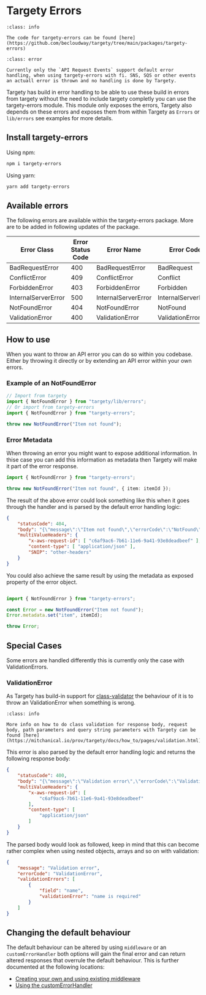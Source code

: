 # Targety Errors

```{admonition} WIP
:class: info

The code for targety-errors can be found [here](https://github.com/becloudway/targety/tree/main/packages/targety-errors)
```

```{admonition} Support is limited
:class: error

Currently only the `API Request Events` support default error handling, when using targety-errors with fi. SNS, SQS or other events an actuall error is thrown and no handling is done by Targety.
```

Targety has build in error handling to be able to use these build in errors from targety without the need to include targety completly you can use
the targety-errors module. This module only exposes the errors, Targety also depends on these errors and exposes them from within Targety as `Errors` or `lib/errors` see examples for more details.

## Install targety-errors

Using npm:

```bash
npm i targety-errors
```

Using yarn:
```bash
yarn add targety-errors
```

##  Available errors

The following errors are available within the targety-errors package.
More are to be added in following updates of the package.

| Error Class | Error Status Code | Error Name | Error Code |
|-------------|-------------------|------------| ---------- |
| BadRequestError | 400 | BadRequestError | BadRequest |
| ConflictError | 409 | ConflictError | Conflict |
| ForbiddenError | 403 | ForbiddenError | Forbidden |
| InternalServerError | 500 | InternalServerError | InternalServerError |
| NotFoundError | 404 | NotFoundError | NotFound |
| ValidationError | 400 | ValidationError | ValidationError |

## How to use

When you want to throw an API error you can do so within you codebase.
Either by throwing it directly or by extending an API error within your own errors.

### Example of an NotFoundError

```ts
// Import from targety
import { NotFoundError } from "targety/lib/errors";
// Or import from targety-errors
import { NotFoundError } from "targety-errors";

throw new NotFoundError("Item not found");
```

### Error Metadata

When throwing an error you might want to expose additional information.
In thise case you can add this information as metadata then Targety will make it part of the error response.

```ts
import { NotFoundError } from "targety-errors";

throw new NotFoundError("Item not found", { item: itemId });
```

The result of the above error could look something like this when it goes through the handler and is parsed by the default error handling logic:

```json
{
    "statusCode": 404,
    "body": "{\"message\":\"Item not found\",\"errorCode\":\"NotFound\",\"item\":\"I-123456\"}",
    "multiValueHeaders": {
        "x-aws-request-id": [ "c6af9ac6-7b61-11e6-9a41-93e8deadbeef" ],
        "content-type": [ "application/json" ],
        "SNIP": "other-headers"
    }
}
```

You could also achieve the same result by using the metadata as exposed property of the error object.

```ts

import { NotFoundError } from "targety-errors";

const Error = new NotFoundError("Item not found");
Error.metadata.set("item", itemId);

throw Error;
```

## Special Cases

Some errors are handled differently this is currently only the case with ValidationErrors.

### ValidationError

As Targety has build-in support for [class-validator](https://github.com/typestack/class-validator) the behaviour of it is to throw an ValidationError when something is wrong.

```{admonition} WIP
:class: info

More info on how to do class validation for response body, request body, path parameters and query string parameters with Targety can be found [here](https://mitchanical.io/prov/targety/docs/how_to/pages/validation.html)
```

This error is also parsed by the default error handling logic and returns the following response body:

```json
{
    "statusCode": 400,
    "body": "{\"message\":\"Validation error\",\"errorCode\":\"ValidationError\",\"validationErrors\":[{\"field\":\"name\",\"validationError\":\"name is required\"}]}",
    "multiValueHeaders": {
        "x-aws-request-id": [
            "c6af9ac6-7b61-11e6-9a41-93e8deadbeef"
        ],
        "content-type": [
            "application/json"
        ]
    }
}
```

The parsed body would look as followed, keep in mind that this can become rather complex when using nested objects, arrays and so on with validation: 

```json
{
    "message": "Validation error",
    "errorCode": "ValidationError",
    "validationErrors": [
        {
            "field": "name",
            "validationError": "name is required"
        }
    ]
}
```

## Changing the default behaviour

The default behaviour can be altered by using `middleware` or an `customErrorHandler` both options will gain the final error and can return altered responses that overrule the default behaviour. This is further documented at the following locations:

- [Creating your own and using existing middleware](https://mitchanical.io/prov/targety/docs/how_to/pages/middleware.html)
- [Using the customErrorHandler](#WIP)
